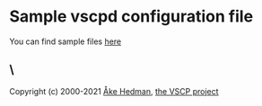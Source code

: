 # Sample vscpd configuration file

 
You can find sample files [here](https://github.com/grodansparadis/vscp/tree/master/install_files)

\\ 
----
Copyright (c) 2000-2021 [Åke Hedman](mailto/info@vscp.org), [the VSCP project](https://www.vscp.org)
